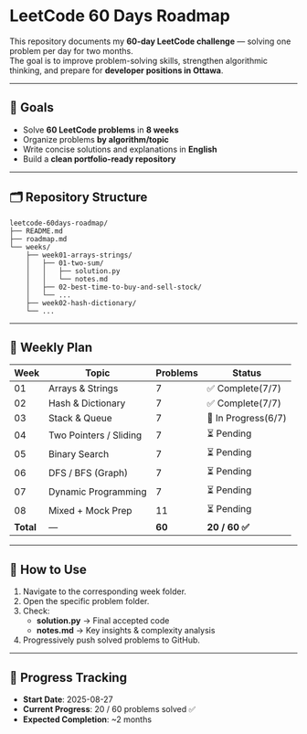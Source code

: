 # LeetCode 60 Days Roadmap

This repository documents my **60-day LeetCode challenge** — solving one problem per day for two months.  
The goal is to improve problem-solving skills, strengthen algorithmic thinking, and prepare for **developer positions in Ottawa**.

---

## 🚀 Goals
- Solve **60 LeetCode problems** in **8 weeks**
- Organize problems **by algorithm/topic**
- Write concise solutions and explanations in **English**
- Build a **clean portfolio-ready repository**

---

## 🗂 Repository Structure
```plaintext
leetcode-60days-roadmap/
├── README.md
├── roadmap.md
└── weeks/
    ├── week01-arrays-strings/
    │   ├── 01-two-sum/
    │   │   ├── solution.py
    │   │   └── notes.md
    │   ├── 02-best-time-to-buy-and-sell-stock/
    │   └── ...
    ├── week02-hash-dictionary/
    └── ...
```

---

## 📅 Weekly Plan
| Week | Topic                      | Problems | Status |
|------|---------------------------|----------|--------|
| 01   | Arrays & Strings         | 7        | ✅ Complete(7/7) |
| 02   | Hash & Dictionary       | 7        | ✅ Complete(7/7) |
| 03   | Stack & Queue          | 7        | 🔄 In Progress(6/7) |
| 04   | Two Pointers / Sliding | 7        | ⏳ Pending |
| 05   | Binary Search         | 7        | ⏳ Pending |
| 06   | DFS / BFS (Graph)    | 7        | ⏳ Pending |
| 07   | Dynamic Programming  | 7        | ⏳ Pending |
| 08   | Mixed + Mock Prep    | 11       | ⏳ Pending |
| **Total** | — | **60** | **20 / 60 ✅** |

---

## 📌 How to Use
1. Navigate to the corresponding week folder.
2. Open the specific problem folder.
3. Check:
    - **solution.py** → Final accepted code  
    - **notes.md** → Key insights & complexity analysis
4. Progressively push solved problems to GitHub.

---

## 🏁 Progress Tracking
- **Start Date**: 2025-08-27
- **Current Progress**: 20 / 60 problems solved ✅
- **Expected Completion**: ~2 months